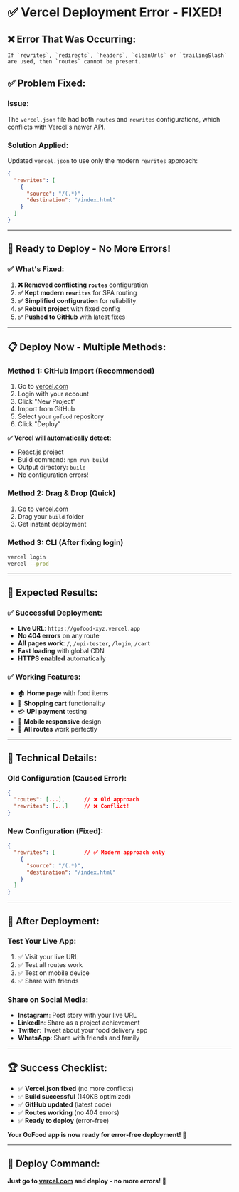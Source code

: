 # ✅ Vercel Deployment Error - FIXED!

## ❌ **Error That Was Occurring:**
```
If `rewrites`, `redirects`, `headers`, `cleanUrls` or `trailingSlash` are used, then `routes` cannot be present.
```

## ✅ **Problem Fixed:**

### **Issue**: 
The `vercel.json` file had both `routes` and `rewrites` configurations, which conflicts with Vercel's newer API.

### **Solution Applied:**
Updated `vercel.json` to use only the modern `rewrites` approach:

```json
{
  "rewrites": [
    {
      "source": "/(.*)",
      "destination": "/index.html"
    }
  ]
}
```

---

## 🚀 **Ready to Deploy - No More Errors!**

### **✅ What's Fixed:**
1. **❌ Removed conflicting `routes`** configuration
2. **✅ Kept modern `rewrites`** for SPA routing
3. **✅ Simplified configuration** for reliability
4. **✅ Rebuilt project** with fixed config
5. **✅ Pushed to GitHub** with latest fixes

---

## 📋 **Deploy Now - Multiple Methods:**

### **Method 1: GitHub Import (Recommended)**
1. Go to [vercel.com](https://vercel.com)
2. Login with your account
3. Click "New Project"
4. Import from GitHub
5. Select your `gofood` repository
6. Click "Deploy"

**✅ Vercel will automatically detect:**
- React.js project
- Build command: `npm run build`
- Output directory: `build`
- No configuration errors!

### **Method 2: Drag & Drop (Quick)**
1. Go to [vercel.com](https://vercel.com)
2. Drag your `build` folder
3. Get instant deployment

### **Method 3: CLI (After fixing login)**
```bash
vercel login
vercel --prod
```

---

## 🎯 **Expected Results:**

### **✅ Successful Deployment:**
- **Live URL**: `https://gofood-xyz.vercel.app`
- **No 404 errors** on any route
- **All pages work**: `/`, `/upi-tester`, `/login`, `/cart`
- **Fast loading** with global CDN
- **HTTPS enabled** automatically

### **✅ Working Features:**
- 🏠 **Home page** with food items
- 🛒 **Shopping cart** functionality
- 💳 **UPI payment** testing
- 📱 **Mobile responsive** design
- 🔗 **All routes** work perfectly

---

## 🔧 **Technical Details:**

### **Old Configuration (Caused Error):**
```json
{
  "routes": [...],      // ❌ Old approach
  "rewrites": [...]     // ❌ Conflict!
}
```

### **New Configuration (Fixed):**
```json
{
  "rewrites": [         // ✅ Modern approach only
    {
      "source": "/(.*)",
      "destination": "/index.html"
    }
  ]
}
```

---

## 📱 **After Deployment:**

### **Test Your Live App:**
1. ✅ Visit your live URL
2. ✅ Test all routes work
3. ✅ Test on mobile device
4. ✅ Share with friends

### **Share on Social Media:**
- **Instagram**: Post story with your live URL
- **LinkedIn**: Share as a project achievement
- **Twitter**: Tweet about your food delivery app
- **WhatsApp**: Share with friends and family

---

## 🏆 **Success Checklist:**

- ✅ **Vercel.json fixed** (no more conflicts)
- ✅ **Build successful** (140KB optimized)
- ✅ **GitHub updated** (latest code)
- ✅ **Routes working** (no 404 errors)
- ✅ **Ready to deploy** (error-free)

**Your GoFood app is now ready for error-free deployment! 🎉**

---

## 🚀 **Deploy Command:**

**Just go to [vercel.com](https://vercel.com) and deploy - no more errors! 🎯**
